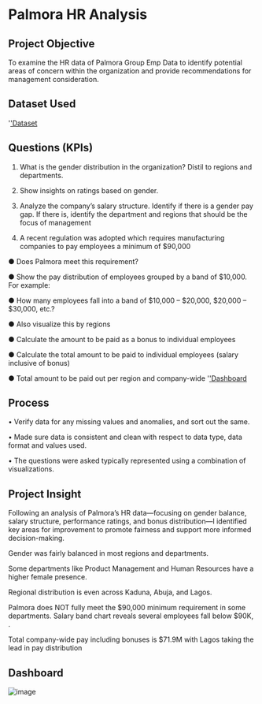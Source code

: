 # Palmora HR Analysis

## Project Objective
To examine the HR data of Palmora Group Emp Data to identify potential areas of concern within the organization and provide recommendations for management consideration.

## Dataset Used
'<a href="https://github.com/Marryah007/Palmora-Group-Emp-Analysis/blob/main/PROJECT%20REPORT.pbix">'Dataset <a/>

## Questions (KPIs)
1. What is the gender distribution in the organization? Distil to regions and departments.

2. Show insights on ratings based on gender. 

3. Analyze the company’s salary structure. Identify if there is a gender pay gap. If there is, identify the department and regions that should be the focus of management

4. A recent regulation was adopted which requires manufacturing companies to pay employees a minimum of $90,000 

 ● Does Palmora meet this requirement? 

 ● Show the pay distribution of employees grouped by a band of $10,000. For example:

 ● How many employees fall into a band of $10,000 – $20,000, $20,000 – $30,000, etc.? 

 ● Also visualize this by regions

 ● Calculate the amount to be paid as a bonus to individual employees
 
 ● Calculate the total amount to be paid to individual employees (salary inclusive of
bonus)

 ● Total amount to be paid out per region and company-wide
'<a href="https://github.com/Marryah007/Palmora-Group-Emp-Analysis/blob/main/Screenshot%202025-07-05%20135739.png">'Dashboard<a/>



## Process

•	Verify data for any missing values and anomalies, and sort out the same.

•	Made sure data is consistent and clean with respect to data type, data format and values used.

•	The questions were asked typically represented using a combination of visualizations.


## Project Insight

Following an analysis of Palmora’s HR data—focusing on gender balance, salary structure, performance ratings, and bonus distribution—I identified key areas for improvement to promote fairness and support more informed decision-making.

Gender was fairly balanced in most regions and departments.

Some departments like Product Management and Human Resources have a higher female presence.

Regional distribution is even across Kaduna, Abuja, and Lagos.

Palmora does NOT fully meet the $90,000 minimum requirement in some departments.
Salary band chart reveals several employees fall below $90K, .
 
Total company-wide pay including bonuses is $71.9M with Lagos taking the lead in pay distribution

## Dashboard
![image](https://github.com/user-attachments/assets/050eb4f1-f56a-4ab7-afd6-3c88a456516e)




